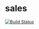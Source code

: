 # sales

[![Build Status](https://magnum.travis-ci.com/OPIN-INTRANET/sales.svg?token=XXsFCeFBRo6GzEMc4tx5)](https://magnum.travis-ci.com/OPIN-INTRANET/sales)
